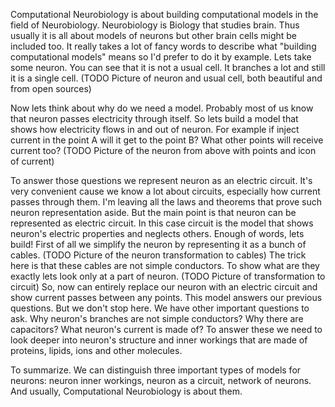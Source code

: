 Computational Neurobiology is about building computational models in the field of Neurobiology. Neurobiology is Biology that studies brain. Thus usually it is all about models of neurons but other brain cells might be included too.
It really takes a lot of fancy words to describe what "building computational models" means so I'd prefer to do it by example. Lets take some neuron. You can see that it is not a usual cell. It branches a lot and still it is a single cell.
(TODO Picture of neuron and usual cell, both beautiful and from open sources)

Now lets think about why do we need a model. Probably most of us know that neuron passes electricity through itself. So lets build a model that shows how electricity flows in and out of neuron. For example if inject current in the point A will it get to the point B? What other points will receive current too?
(TODO Picture of the neuron from above with points and icon of current)

To answer those questions we represent neuron as an electric circuit. It's very convenient cause we know a lot about circuits, especially how current passes through them. I'm leaving all the laws and theorems that prove such neuron representation aside. But the main point is that neuron can be represented as electric circuit. In this case circuit is the model that shows neuron's electric properties and neglects others.
Enough of words, lets build! First of all we simplify the neuron by representing it as a bunch of cables.
(TODO Picture of the neuron transformation to cables)
The trick here is that these cables are not simple conductors. To show what are they exactly lets look only at a part of neuron.
(TODO Picture of transformation to circuit)
So, now can entirely replace our neuron with an electric circuit and show current passes between any points. This model answers our previous questions. But we don't stop here. We have other important questions to ask. Why neuron's branches are not simple conductors? Why there are capacitors? What neuron's current is made of? To answer these we need to look deeper into neuron's structure and inner workings that are made of proteins, lipids, ions and other molecules.

To summarize. We can distinguish three important types of models for neurons: neuron inner workings, neuron as a circuit, network of neurons. And usually, Computational Neurobiology is about them.
